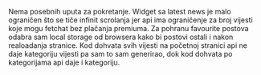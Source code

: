 Nema posebnih uputa za pokretanje. 
Widget sa latest news je malo ograničen što se tiče infinit scrolanja jer api ima ograničenje za broj vijesti koje mogu fetchat bez plačanja premiuma.
Za pohranu favourite postova odabra sam local storage od browsera kako bi postovi ostali i nakon realoadanja stranice. Kod dohvata svih vijesti na početnoj stranici
api ne daje kategoriju vijesti pa sam to sam generirao, dok kod dohvata po kategorijama api daje i kategoriju.
